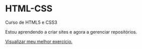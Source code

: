 # HTML-CSS
 Curso de HTML5 e CSS3

Estou aprendendo a criar sites e agora a gerenciar repositórios.

<a href='https://augustosmn.github.io/HTML-CSS/desafios/modulo2/desafio10/rockstar'>Visualizar meu melhor exercício.</a>